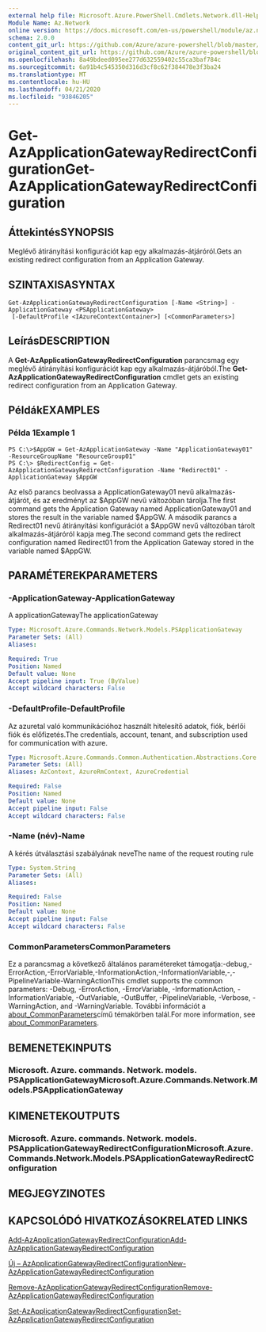```yaml
---
external help file: Microsoft.Azure.PowerShell.Cmdlets.Network.dll-Help.xml
Module Name: Az.Network
online version: https://docs.microsoft.com/en-us/powershell/module/az.network/get-azapplicationgatewayredirectconfiguration
schema: 2.0.0
content_git_url: https://github.com/Azure/azure-powershell/blob/master/src/Network/Network/help/Get-AzApplicationGatewayRedirectConfiguration.md
original_content_git_url: https://github.com/Azure/azure-powershell/blob/master/src/Network/Network/help/Get-AzApplicationGatewayRedirectConfiguration.md
ms.openlocfilehash: 8a49bdeed095ee277d632559402c55ca3baf784c
ms.sourcegitcommit: 6a91b4c545350d316d3cf8c62f384478e3f3ba24
ms.translationtype: MT
ms.contentlocale: hu-HU
ms.lasthandoff: 04/21/2020
ms.locfileid: "93846205"
---
```

# <span data-ttu-id="4719a-101">Get-AzApplicationGatewayRedirectConfiguration</span><span class="sxs-lookup"><span data-stu-id="4719a-101">Get-AzApplicationGatewayRedirectConfiguration</span></span>

## <span data-ttu-id="4719a-102">Áttekintés</span><span class="sxs-lookup"><span data-stu-id="4719a-102">SYNOPSIS</span></span>
<span data-ttu-id="4719a-103">Meglévő átirányítási konfigurációt kap egy alkalmazás-átjáróról.</span><span class="sxs-lookup"><span data-stu-id="4719a-103">Gets an existing redirect configuration from an Application Gateway.</span></span>

## <span data-ttu-id="4719a-104">SZINTAXISA</span><span class="sxs-lookup"><span data-stu-id="4719a-104">SYNTAX</span></span>

```
Get-AzApplicationGatewayRedirectConfiguration [-Name <String>] -ApplicationGateway <PSApplicationGateway>
 [-DefaultProfile <IAzureContextContainer>] [<CommonParameters>]
```

## <span data-ttu-id="4719a-105">Leírás</span><span class="sxs-lookup"><span data-stu-id="4719a-105">DESCRIPTION</span></span>
<span data-ttu-id="4719a-106">A **Get-AzApplicationGatewayRedirectConfiguration** parancsmag egy meglévő átirányítási konfigurációt kap egy alkalmazás-átjáróból.</span><span class="sxs-lookup"><span data-stu-id="4719a-106">The **Get-AzApplicationGatewayRedirectConfiguration** cmdlet gets an existing redirect configuration from an Application Gateway.</span></span>

## <span data-ttu-id="4719a-107">Példák</span><span class="sxs-lookup"><span data-stu-id="4719a-107">EXAMPLES</span></span>

### <span data-ttu-id="4719a-108">Példa 1</span><span class="sxs-lookup"><span data-stu-id="4719a-108">Example 1</span></span>
```
PS C:\>$AppGW = Get-AzApplicationGateway -Name "ApplicationGateway01" -ResourceGroupName "ResourceGroup01"
PS C:\> $RedirectConfig = Get-AzApplicationGatewayRedirectConfiguration -Name "Redirect01" -ApplicationGateway $AppGW
```

<span data-ttu-id="4719a-109">Az első parancs beolvassa a ApplicationGateway01 nevű alkalmazás-átjárót, és az eredményt az $AppGW nevű változóban tárolja.</span><span class="sxs-lookup"><span data-stu-id="4719a-109">The first command gets the Application Gateway named ApplicationGateway01 and stores the result in the variable named $AppGW.</span></span>
<span data-ttu-id="4719a-110">A második parancs a Redirect01 nevű átirányítási konfigurációt a $AppGW nevű változóban tárolt alkalmazás-átjáróról kapja meg.</span><span class="sxs-lookup"><span data-stu-id="4719a-110">The second command gets the redirect configuration named Redirect01 from the Application Gateway stored in the variable named $AppGW.</span></span>

## <span data-ttu-id="4719a-111">PARAMÉTEREK</span><span class="sxs-lookup"><span data-stu-id="4719a-111">PARAMETERS</span></span>

### <span data-ttu-id="4719a-112">-ApplicationGateway</span><span class="sxs-lookup"><span data-stu-id="4719a-112">-ApplicationGateway</span></span>
<span data-ttu-id="4719a-113">A applicationGateway</span><span class="sxs-lookup"><span data-stu-id="4719a-113">The applicationGateway</span></span>

```yaml
Type: Microsoft.Azure.Commands.Network.Models.PSApplicationGateway
Parameter Sets: (All)
Aliases:

Required: True
Position: Named
Default value: None
Accept pipeline input: True (ByValue)
Accept wildcard characters: False
```

### <span data-ttu-id="4719a-114">-DefaultProfile</span><span class="sxs-lookup"><span data-stu-id="4719a-114">-DefaultProfile</span></span>
<span data-ttu-id="4719a-115">Az azuretal való kommunikációhoz használt hitelesítő adatok, fiók, bérlői fiók és előfizetés.</span><span class="sxs-lookup"><span data-stu-id="4719a-115">The credentials, account, tenant, and subscription used for communication with azure.</span></span>

```yaml
Type: Microsoft.Azure.Commands.Common.Authentication.Abstractions.Core.IAzureContextContainer
Parameter Sets: (All)
Aliases: AzContext, AzureRmContext, AzureCredential

Required: False
Position: Named
Default value: None
Accept pipeline input: False
Accept wildcard characters: False
```

### <span data-ttu-id="4719a-116">-Name (név)</span><span class="sxs-lookup"><span data-stu-id="4719a-116">-Name</span></span>
<span data-ttu-id="4719a-117">A kérés útválasztási szabályának neve</span><span class="sxs-lookup"><span data-stu-id="4719a-117">The name of the request routing rule</span></span>

```yaml
Type: System.String
Parameter Sets: (All)
Aliases:

Required: False
Position: Named
Default value: None
Accept pipeline input: False
Accept wildcard characters: False
```

### <span data-ttu-id="4719a-118">CommonParameters</span><span class="sxs-lookup"><span data-stu-id="4719a-118">CommonParameters</span></span>
<span data-ttu-id="4719a-119">Ez a parancsmag a következő általános paramétereket támogatja:-debug,-ErrorAction,-ErrorVariable,-InformationAction,-InformationVariable,-,-PipelineVariable-WarningAction</span><span class="sxs-lookup"><span data-stu-id="4719a-119">This cmdlet supports the common parameters: -Debug, -ErrorAction, -ErrorVariable, -InformationAction, -InformationVariable, -OutVariable, -OutBuffer, -PipelineVariable, -Verbose, -WarningAction, and -WarningVariable.</span></span> <span data-ttu-id="4719a-120">További információt a [about_CommonParameters](http://go.microsoft.com/fwlink/?LinkID=113216)című témakörben talál.</span><span class="sxs-lookup"><span data-stu-id="4719a-120">For more information, see [about_CommonParameters](http://go.microsoft.com/fwlink/?LinkID=113216).</span></span>

## <span data-ttu-id="4719a-121">BEMENETEK</span><span class="sxs-lookup"><span data-stu-id="4719a-121">INPUTS</span></span>

### <span data-ttu-id="4719a-122">Microsoft. Azure. commands. Network. models. PSApplicationGateway</span><span class="sxs-lookup"><span data-stu-id="4719a-122">Microsoft.Azure.Commands.Network.Models.PSApplicationGateway</span></span>

## <span data-ttu-id="4719a-123">KIMENETEK</span><span class="sxs-lookup"><span data-stu-id="4719a-123">OUTPUTS</span></span>

### <span data-ttu-id="4719a-124">Microsoft. Azure. commands. Network. models. PSApplicationGatewayRedirectConfiguration</span><span class="sxs-lookup"><span data-stu-id="4719a-124">Microsoft.Azure.Commands.Network.Models.PSApplicationGatewayRedirectConfiguration</span></span>

## <span data-ttu-id="4719a-125">MEGJEGYZI</span><span class="sxs-lookup"><span data-stu-id="4719a-125">NOTES</span></span>

## <span data-ttu-id="4719a-126">KAPCSOLÓDÓ HIVATKOZÁSOK</span><span class="sxs-lookup"><span data-stu-id="4719a-126">RELATED LINKS</span></span>

[<span data-ttu-id="4719a-127">Add-AzApplicationGatewayRedirectConfiguration</span><span class="sxs-lookup"><span data-stu-id="4719a-127">Add-AzApplicationGatewayRedirectConfiguration</span></span>](./Add-AzApplicationGatewayRedirectConfiguration.md)

[<span data-ttu-id="4719a-128">Új – AzApplicationGatewayRedirectConfiguration</span><span class="sxs-lookup"><span data-stu-id="4719a-128">New-AzApplicationGatewayRedirectConfiguration</span></span>](./New-AzApplicationGatewayRedirectConfiguration.md)

[<span data-ttu-id="4719a-129">Remove-AzApplicationGatewayRedirectConfiguration</span><span class="sxs-lookup"><span data-stu-id="4719a-129">Remove-AzApplicationGatewayRedirectConfiguration</span></span>](./Remove-AzApplicationGatewayRedirectConfiguration.md)

[<span data-ttu-id="4719a-130">Set-AzApplicationGatewayRedirectConfiguration</span><span class="sxs-lookup"><span data-stu-id="4719a-130">Set-AzApplicationGatewayRedirectConfiguration</span></span>](./Set-AzApplicationGatewayRedirectConfiguration.md)
